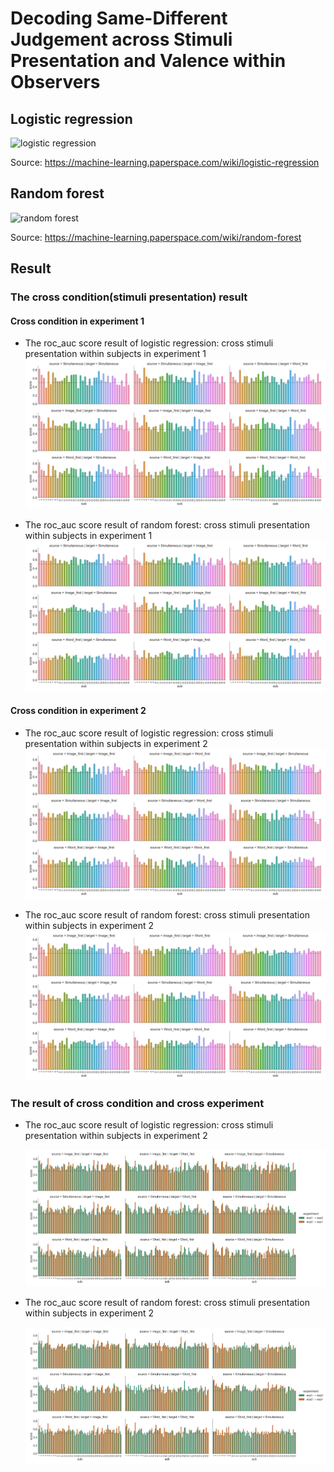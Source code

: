 #  Decoding Same-Different Judgement across Stimuli Presentation and Valence within Observers

## Logistic regression
![logistic regression](https://1394217531-files.gitbook.io/~/files/v0/b/gitbook-legacy-files/o/assets%2F-LvBP1svpACTB1R1x_U4%2F-Lw70vAIGPfRR1AjprLi%2F-LwAVc1EdfmPMge5dlYC%2Fimage.png?alt=media&token=d72e3231-0d64-4bb7-9e4c-20577940763d)

Source: https://machine-learning.paperspace.com/wiki/logistic-regression

## Random forest

![random forest](https://1394217531-files.gitbook.io/~/files/v0/b/gitbook-legacy-files/o/assets%2F-LvBP1svpACTB1R1x_U4%2F-LwB40Jf1mcyqLP27qb3%2F-LwB8NgwITY4LMRiQ0Sp%2Fimage.png?alt=media&token=0421c8c6-04d6-4524-bd2d-f0bb4fe76ade)

Source: https://machine-learning.paperspace.com/wiki/random-forest

## Result

### The cross condition(stimuli presentation) result
#### Cross condition in experiment 1
- The roc_auc score result of logistic regression: cross stimuli presentation within subjects in experiment 1
  ![Exp1 cross condition lr](https://github.com/AaronZheng87/Decoding_SALT/blob/main/barplot_cro_con.png)

- The roc_auc score result of random forest: cross stimuli presentation within subjects in experiment 1
  ![Exp1 cross condition rf](https://github.com/AaronZheng87/Decoding_SALT/blob/main/barplot_cro_con_rf.png)


#### Cross condition in experiment 2
- The roc_auc score result of logistic regression: cross stimuli presentation within subjects in experiment 2
  ![Exp2 cross condition lr](https://github.com/AaronZheng87/Decoding_SALT/blob/main/barplot_cro_con2.png)
  
- The roc_auc score result of random forest: cross stimuli presentation within subjects in experiment 2
  ![Exp2 cross condition rf](https://github.com/AaronZheng87/Decoding_SALT/blob/main/barplot_cro_con2_rf.png)

### The result of cross condition and cross experiment

- The roc_auc score result of logistic regression: cross stimuli presentation within subjects in experiment 2

  ![Cross condition cross experiment lr](https://github.com/AaronZheng87/Decoding_SALT/blob/main/barplot_cro_exp.png)
  
- The roc_auc score result of random forest: cross stimuli presentation within subjects in experiment 2

  ![Cross condition cross experiment rf](https://github.com/AaronZheng87/Decoding_SALT/blob/main/barplot_cro_exp_rf.png)
